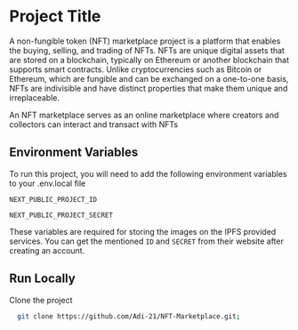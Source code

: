 
# Project Title

A non-fungible token (NFT) marketplace project is a platform that enables the buying, selling, and trading of NFTs. NFTs are unique digital assets that are stored on a blockchain, typically on Ethereum or another blockchain that supports smart contracts. Unlike cryptocurrencies such as Bitcoin or Ethereum, which are fungible and can be exchanged on a one-to-one basis, NFTs are indivisible and have distinct properties that make them unique and irreplaceable.

An NFT marketplace serves as an online marketplace where creators and collectors can interact and transact with NFTs


## Environment Variables

To run this project, you will need to add the following environment variables to your .env.local file

`NEXT_PUBLIC_PROJECT_ID`

`NEXT_PUBLIC_PROJECT_SECRET`

These variables are required for storing the images on the IPFS provided services.
You can get the mentioned `ID` and `SECRET` from their website after creating an account.
## Run Locally

Clone the project

```bash
  git clone https://github.com/Adi-21/NFT-Marketplace.git;
```
